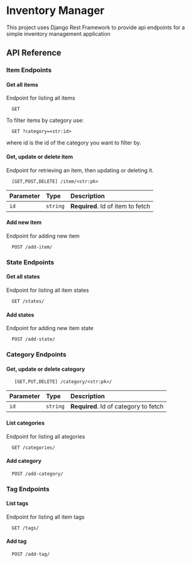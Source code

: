 
# Inventory Manager

This project uses Django Rest Framework to provide api endpoints for a simple inventory management application


## API Reference

### Item Endpoints

#### Get all items

Endpoint for listing all items

```http
  GET 
```

To filter items by category use:

```http
  GET ?category=<str:id>
```
where id is the id of the category you want to filter by.

#### Get, update or delete item

Endpoint for retrieving an item, then updating or deleting it.

```http
  [GET,POST,DELETE] /item/<str:pk>
```

| Parameter | Type     | Description                       |
| :-------- | :------- | :-------------------------------- |
| `id`      | `string` | **Required**. Id of item to fetch |

#### Add new item

Endpoint for adding new item

```http
  POST /add-item/
```

### State Endpoints

#### Get all states

Endpoint for listing all item states

```http
  GET /states/
```

#### Add states

Endpoint for adding new item state

```http
  POST /add-state/
```

### Category Endpoints

#### Get, update or delete category

```http
   [GET,PUT,DELETE] /category/<str:pk>/
```

| Parameter | Type     | Description                       |
| :-------- | :------- | :-------------------------------- |
| `id`      | `string` | **Required**. Id of category to fetch |

#### List categories
 
 Endpoint for listing all ategories

```http
  GET /categories/
```

#### Add category

```http
  POST /add-category/
```

### Tag Endpoints

#### List tags

Endpoint for listing all item tags

```http
  GET /tags/
```

#### Add tag

```http
  POST /add-tag/
```
